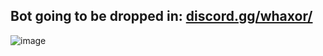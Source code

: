## Bot going to be dropped in: [discord.gg/whaxor/](https://discord.gg/whaxor)

![image](https://user-images.githubusercontent.com/101758516/166342204-4b03e550-3646-4136-a336-c22c4ca5aaa4.png)
